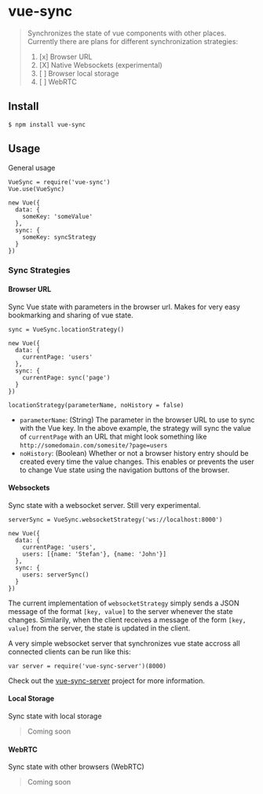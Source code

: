 # vue-sync

> Synchronizes the state of vue components with other places.
> Currently there are plans for different synchronization strategies:
>
> 1. [x] Browser URL 
> 2. [X] Native Websockets (experimental)
> 3. [ ] Browser local storage
> 4. [ ] WebRTC

## Install

    $ npm install vue-sync
  
## Usage

General usage

    VueSync = require('vue-sync')
    Vue.use(VueSync)
    
    new Vue({
      data: {
        someKey: 'someValue'
      },
      sync: {
        someKey: syncStrategy
      }
    })

### Sync Strategies

#### Browser URL

Sync Vue state with parameters in the browser url. Makes for very easy bookmarking and sharing of vue state.

    sync = VueSync.locationStrategy()
    
    new Vue({
      data: {
        currentPage: 'users'
      },
      sync: {
        currentPage: sync('page')
      }
    })

`locationStrategy(parameterName, noHistory = false)`

* `parameterName`: (String) The parameter in the browser URL to use to sync with the Vue key. In the above example, the strategy will sync the value of `currentPage` with an URL that might look something like `http://somedomain.com/somesite/?page=users`
* `noHistory`: (Boolean) Whether or not a browser history entry should be created every time the value changes. This enables or prevents the user to change Vue state using the navigation buttons of the browser.


#### Websockets

Sync state with a websocket server. Still very experimental.

    serverSync = VueSync.websocketStrategy('ws://localhost:8000')
    
    new Vue({
      data: {
        currentPage: 'users',
        users: [{name: 'Stefan'}, {name: 'John'}]
      },
      sync: {
        users: serverSync()
      }
    })

The current implementation of `websocketStrategy` simply sends a JSON message of the format `[key, value]` to the server whenever the state changes. Similarily, when the client receives a message of the form `[key, value]` from the server, the state is updated in the client.

A very simple websocket server that synchronizes vue state accross all connected clients can be run like this:

    var server = require('vue-sync-server')(8000)
    
Check out the [vue-sync-server](http://github.com/buhrmi/vue-sync-server) project for more information.

#### Local Storage

Sync state with local storage

> Coming soon

#### WebRTC

Sync state with other browsers (WebRTC)

> Coming soon
